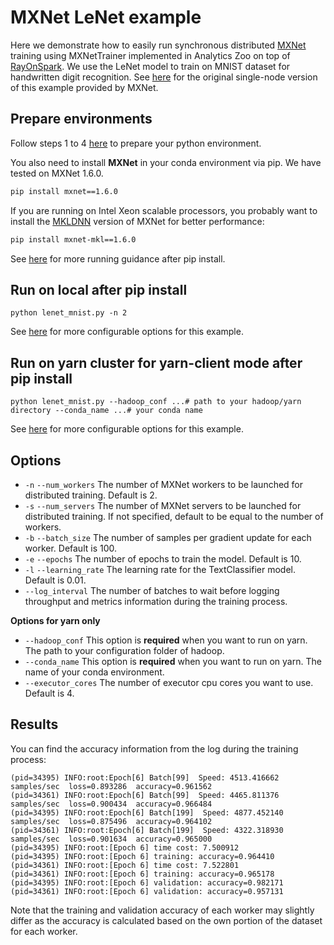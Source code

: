 # MXNet LeNet example

Here we demonstrate how to easily run synchronous distributed [MXNet](https://github.com/apache/incubator-mxnet) training using 
MXNetTrainer implemented in Analytics Zoo on top of [RayOnSpark](https://analytics-zoo.github.io/master/#ProgrammingGuide/rayonspark/).
We use the LeNet model to train on MNIST dataset for handwritten digit recognition. 
See [here](https://mxnet.apache.org/api/python/docs/tutorials/packages/gluon/image/mnist.html) for the original single-node version of this example provided by MXNet.


## Prepare environments
Follow steps 1 to 4 [here](https://analytics-zoo.github.io/master/#ProgrammingGuide/rayonspark/#steps-to-run-rayonspark) 
to prepare your python environment.

You also need to install **MXNet** in your conda environment via pip. We have tested on MXNet 1.6.0.
```bash
pip install mxnet==1.6.0
```
If you are running on Intel Xeon scalable processors, you probably want to install the [MKLDNN](https://github.com/oneapi-src/oneDNN) version of MXNet for better performance:
```bash
pip install mxnet-mkl==1.6.0
```

See [here](https://analytics-zoo.github.io/master/#PythonUserGuide/run/#run-after-pip-install)
for more running guidance after pip install. 

## Run on local after pip install
```
python lenet_mnist.py -n 2
```
See [here](#Options) for more configurable options for this example.

## Run on yarn cluster for yarn-client mode after pip install 
```
python lenet_mnist.py --hadoop_conf ...# path to your hadoop/yarn directory --conda_name ...# your conda name
```
 
See [here](#Options) for more configurable options for this example.

## Options
- `-n` `--num_workers` The number of MXNet workers to be launched for distributed training. Default is 2.
- `-s` `--num_servers` The number of MXNet servers to be launched for distributed training. If not specified, default to be equal to the number of workers.
- `-b` `--batch_size` The number of samples per gradient update for each worker. Default is 100.
- `-e` `--epochs` The number of epochs to train the model. Default is 10.
- `-l` `--learning_rate` The learning rate for the TextClassifier model. Default is 0.01.
- `--log_interval` The number of batches to wait before logging throughput and metrics information during the training process.

**Options for yarn only**
- `--hadoop_conf` This option is **required** when you want to run on yarn. The path to your configuration folder of hadoop.
- `--conda_name` This option is **required** when you want to run on yarn. The name of your conda environment.
- `--executor_cores` The number of executor cpu cores you want to use. Default is 4.

## Results
You can find the accuracy information from the log during the training process:
```
(pid=34395) INFO:root:Epoch[6] Batch[99]  Speed: 4513.416662 samples/sec  loss=0.893286  accuracy=0.961562
(pid=34361) INFO:root:Epoch[6] Batch[99]  Speed: 4465.811376 samples/sec  loss=0.900434  accuracy=0.966484
(pid=34395) INFO:root:Epoch[6] Batch[199]  Speed: 4877.452140 samples/sec  loss=0.875496  accuracy=0.964102
(pid=34361) INFO:root:Epoch[6] Batch[199]  Speed: 4322.318930 samples/sec  loss=0.901634  accuracy=0.965000
(pid=34395) INFO:root:[Epoch 6] time cost: 7.500912
(pid=34395) INFO:root:[Epoch 6] training: accuracy=0.964410  
(pid=34361) INFO:root:[Epoch 6] time cost: 7.522801
(pid=34361) INFO:root:[Epoch 6] training: accuracy=0.965178  
(pid=34395) INFO:root:[Epoch 6] validation: accuracy=0.982171  
(pid=34361) INFO:root:[Epoch 6] validation: accuracy=0.957131  
```
Note that the training and validation accuracy of each worker may slightly differ as the accuracy is calculated
 based on the own portion of the dataset for each worker.
 